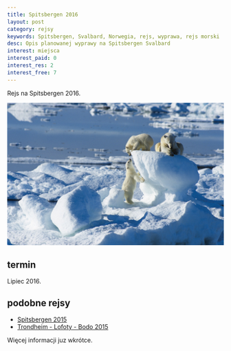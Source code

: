 ```yaml
---
title: Spitsbergen 2016
layout: post
category: rejsy
keywords: Spitsbergen, Svalbard, Norwegia, rejs, wyprawa, rejs morski
desc: Opis planowanej wyprawy na Spitsbergen Svalbard
interest: miejsca
interest_paid: 0
interest_res: 2
interest_free: 7
---
```

Rejs na Spitsbergen 2016.

![](/img/2014/norwegia/spitsbergen_mis.jpg)

termin
----------
Lipiec 2016.


podobne rejsy
------

* [Spitsbergen 2015](/spitsbergen-2015)
* [Trondheim - Lofoty - Bodo 2015](/norwegia-2015)

Więcej informacji juz wkrótce.